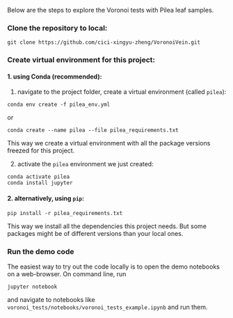 Below are the steps to explore the Voronoi tests with Pilea leaf samples.


### Clone the repository to local:

```
git clone https://github.com/cici-xingyu-zheng/VoronoiVein.git
```


### Create virtual environment for this project:

#### 1. using Conda (recommended):

1. navigate to the project folder, create a virtual environment (called `pilea`):

```
conda env create -f pilea_env.yml
```

or

```
conda create --name pilea --file pilea_requirements.txt
```

This way we create a virtual environment with all the package versions freezed for this project.


2. activate the `pilea` environment we just created:

```
conda activate pilea
conda install jupyter 
```


#### 2. alternatively, using `pip`:

```
pip install -r pilea_requirements.txt
```

This way we install all the dependencies this project needs. But some packages might be of different versions than your local ones.

### Run the demo code

The easiest way to try out the code locally is to open the demo notebooks on a web-browser. On command line, run

```
jupyter notebook
```

and navigate to notebooks like `voronoi_tests/notebooks/voronoi_tests_example.ipynb` and run them.

